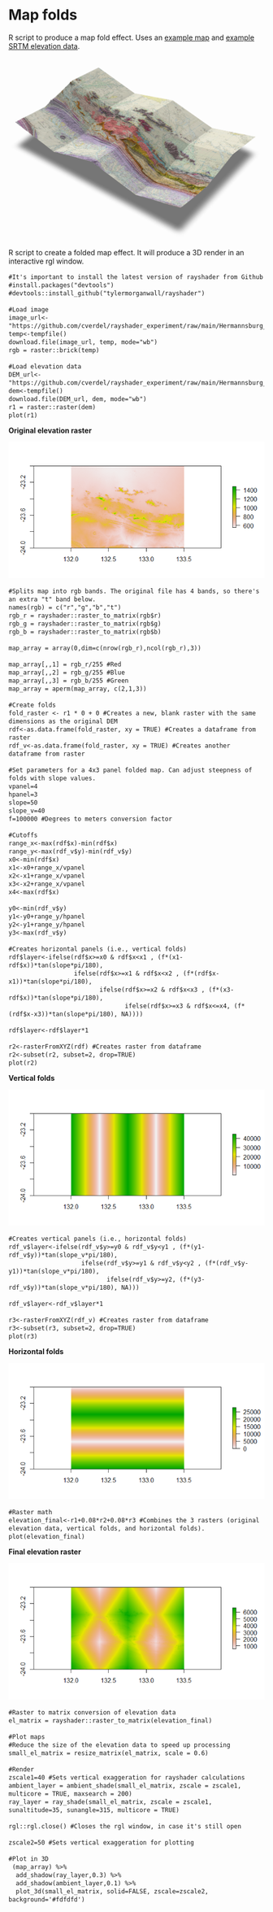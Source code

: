 # Map folds
R script to produce a map fold effect. Uses an [example map](https://geoscience.nt.gov.au/gemis/ntgsjspui/handle/1/81667) and [example SRTM elevation data](https://dwtkns.com/srtm30m/).

![alt text][hermannsburg_plot_folded]

[hermannsburg_plot_folded]: https://github.com/cverdel/map_folds/blob/main/hermannsburg_folded_map.png?raw=true

R script to create a folded map effect. It will produce a 3D render in an interactive rgl window.
```
#It's important to install the latest version of rayshader from Github
#install.packages("devtools")
#devtools::install_github("tylermorganwall/rayshader")

#Load image
image_url<-"https://github.com/cverdel/rayshader_experiment/raw/main/Hermannsburg_map.tif"
temp<-tempfile()
download.file(image_url, temp, mode="wb")
rgb = raster::brick(temp)

#Load elevation data
DEM_url<-"https://github.com/cverdel/rayshader_experiment/raw/main/Hermannsburg_DEM.tif"
dem<-tempfile()
download.file(DEM_url, dem, mode="wb")
r1 = raster::raster(dem)
plot(r1)
```
**Original elevation raster**

![alt text][r1]

[r1]: https://github.com/cverdel/map_folds/blob/main/r1.png?raw=true
```
#Splits map into rgb bands. The original file has 4 bands, so there's an extra "t" band below.
names(rgb) = c("r","g","b","t")
rgb_r = rayshader::raster_to_matrix(rgb$r)
rgb_g = rayshader::raster_to_matrix(rgb$g)
rgb_b = rayshader::raster_to_matrix(rgb$b)

map_array = array(0,dim=c(nrow(rgb_r),ncol(rgb_r),3))

map_array[,,1] = rgb_r/255 #Red 
map_array[,,2] = rgb_g/255 #Blue 
map_array[,,3] = rgb_b/255 #Green 
map_array = aperm(map_array, c(2,1,3))

#Create folds
fold_raster <- r1 * 0 + 0 #Creates a new, blank raster with the same dimensions as the original DEM
rdf<-as.data.frame(fold_raster, xy = TRUE) #Creates a dataframe from raster
rdf_v<-as.data.frame(fold_raster, xy = TRUE) #Creates another dataframe from raster

#Set parameters for a 4x3 panel folded map. Can adjust steepness of folds with slope values.
vpanel=4
hpanel=3
slope=50
slope_v=40
f=100000 #Degrees to meters conversion factor

#Cutoffs
range_x<-max(rdf$x)-min(rdf$x)
range_y<-max(rdf_v$y)-min(rdf_v$y)
x0<-min(rdf$x)
x1<-x0+range_x/vpanel
x2<-x1+range_x/vpanel
x3<-x2+range_x/vpanel
x4<-max(rdf$x)

y0<-min(rdf_v$y)
y1<-y0+range_y/hpanel
y2<-y1+range_y/hpanel
y3<-max(rdf_v$y)

#Creates horizontal panels (i.e., vertical folds)
rdf$layer<-ifelse(rdf$x>=x0 & rdf$x<x1 , (f*(x1-rdf$x))*tan(slope*pi/180), 
                  ifelse(rdf$x>=x1 & rdf$x<x2 , (f*(rdf$x-x1))*tan(slope*pi/180),
                         ifelse(rdf$x>=x2 & rdf$x<x3 , (f*(x3-rdf$x))*tan(slope*pi/180), 
                                ifelse(rdf$x>=x3 & rdf$x<=x4, (f*(rdf$x-x3))*tan(slope*pi/180), NA))))

rdf$layer<-rdf$layer*1

r2<-rasterFromXYZ(rdf) #Creates raster from dataframe
r2<-subset(r2, subset=2, drop=TRUE)
plot(r2)
```
**Vertical folds**

![alt text][r2]

[r2]: https://github.com/cverdel/map_folds/blob/main/r2.png?raw=true
```
#Creates vertical panels (i.e., horizontal folds)
rdf_v$layer<-ifelse(rdf_v$y>=y0 & rdf_v$y<y1 , (f*(y1-rdf_v$y))*tan(slope_v*pi/180), 
                    ifelse(rdf_v$y>=y1 & rdf_v$y<y2 , (f*(rdf_v$y-y1))*tan(slope_v*pi/180),
                           ifelse(rdf_v$y>=y2, (f*(y3-rdf_v$y))*tan(slope_v*pi/180), NA)))

rdf_v$layer<-rdf_v$layer*1

r3<-rasterFromXYZ(rdf_v) #Creates raster from dataframe
r3<-subset(r3, subset=2, drop=TRUE)
plot(r3)
```
**Horizontal folds**

![alt text][r3]

[r3]: https://github.com/cverdel/map_folds/blob/main/r3.png?raw=true
```
#Raster math
elevation_final<-r1+0.08*r2+0.08*r3 #Combines the 3 rasters (original elevation data, vertical folds, and horizontal folds).
plot(elevation_final)
```
**Final elevation raster**

![alt text][elevation_final]

[elevation_final]: https://github.com/cverdel/map_folds/blob/main/elevation_final.png?raw=true
```
#Raster to matrix conversion of elevation data
el_matrix = rayshader::raster_to_matrix(elevation_final)

#Plot maps
#Reduce the size of the elevation data to speed up processing
small_el_matrix = resize_matrix(el_matrix, scale = 0.6)

#Render
zscale1=40 #Sets vertical exaggeration for rayshader calculations
ambient_layer = ambient_shade(small_el_matrix, zscale = zscale1, multicore = TRUE, maxsearch = 200)
ray_layer = ray_shade(small_el_matrix, zscale = zscale1, sunaltitude=35, sunangle=315, multicore = TRUE)

rgl::rgl.close() #Closes the rgl window, in case it's still open

zscale2=50 #Sets vertical exaggeration for plotting

#Plot in 3D
 (map_array) %>%
  add_shadow(ray_layer,0.3) %>%
  add_shadow(ambient_layer,0.1) %>%
  plot_3d(small_el_matrix, solid=FALSE, zscale=zscale2, background='#fdfdfd')
```
